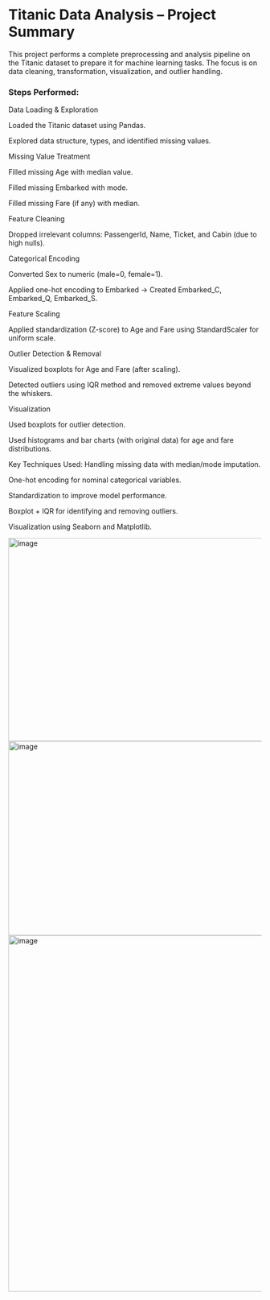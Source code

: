 <h1> Titanic Data Analysis – Project Summary </h1>

This project performs a complete preprocessing and analysis pipeline on the Titanic dataset to prepare it for machine learning tasks. The focus is on data cleaning, transformation, visualization, and outlier handling.

<h3> Steps Performed: </h3>

Data Loading & Exploration

Loaded the Titanic dataset using Pandas.

Explored data structure, types, and identified missing values.

Missing Value Treatment

Filled missing Age with median value.

Filled missing Embarked with mode.

Filled missing Fare (if any) with median.

Feature Cleaning

Dropped irrelevant columns: PassengerId, Name, Ticket, and Cabin (due to high nulls).

Categorical Encoding

Converted Sex to numeric (male=0, female=1).

Applied one-hot encoding to Embarked → Created Embarked_C, Embarked_Q, Embarked_S.

Feature Scaling

Applied standardization (Z-score) to Age and Fare using StandardScaler for uniform scale.

Outlier Detection & Removal

Visualized boxplots for Age and Fare (after scaling).

Detected outliers using IQR method and removed extreme values beyond the whiskers.

Visualization

Used boxplots for outlier detection.

Used histograms and bar charts (with original data) for age and fare distributions.



Key Techniques Used:
Handling missing data with median/mode imputation.

One-hot encoding for nominal categorical variables.

Standardization to improve model performance.

Boxplot + IQR for identifying and removing outliers.

Visualization using Seaborn and Matplotlib.

<img width="623" height="404" alt="image" src="https://github.com/user-attachments/assets/118a2fe1-9060-4489-9561-d771324d88f3" />

<img width="604" height="386" alt="image" src="https://github.com/user-attachments/assets/fdbd0b8c-162c-47e3-9a81-d40298ad8124" />


<img width="998" height="708" alt="image" src="https://github.com/user-attachments/assets/c70f6c08-9847-44f7-88e5-6c3701620bbc" />
